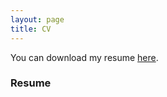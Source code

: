 ```yaml
---
layout: page
title: CV
---
```

You can download my resume [here](/uploads/Konduri_tech_resume.pdf).

### Resume
<object data="/uploads/Konduri_tech_resume.pdf" width="900" height="400" type='application/pdf'></object>
<br>
